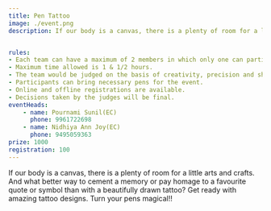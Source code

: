 ```yaml
---
title: Pen Tattoo
image: ./event.png
description: If our body is a canvas, there is a plenty of room for a little arts and crafts. And what better way to cement a memory or pay homage to a favourite quote or symbol than with a beautifully drawn tattoo? Get ready with amazing tattoo designs. Turn your pens magical!!   


rules: 
- Each team can have a maximum of 2 members in which only one can participate in the event.
- Maximum time allowed is 1 & 1/2 hours.
- The team would be judged on the basis of creativity, precision and sharpness of the drawing.
- Participants can bring necessary pens for the event.
- Online and offline registrations are available.
- Decisions taken by the judges will be final.
eventHeads:
    - name: Pournami Sunil(EC)
      phone: 9961722698
    - name: Nidhiya Ann Joy(EC)
      phone: 9495059363
prize: 1000
registration: 100
---
```

If our body is a canvas, there is a plenty of room for a little arts and crafts. And what better way to cement a memory or pay homage to a favourite quote or symbol than with a beautifully drawn tattoo? Get ready with amazing tattoo designs. Turn your pens magical!!  
